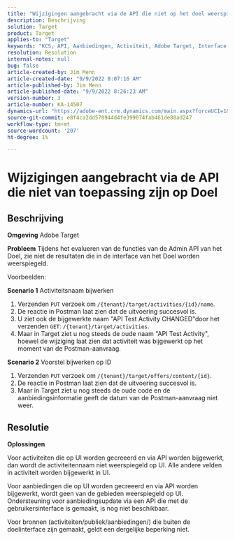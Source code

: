 ```yaml
---
title: "Wijzigingen aangebracht via de API die niet op het doel weerspiegelen"
description: Beschrijving
solution: Target
product: Target
applies-to: "Target"
keywords: "KCS, API, Aanbiedingen, Activiteit, Adobe Target, Interface, Wijzigingen"
resolution: Resolution
internal-notes: null
bug: false
article-created-by: Jim Menn
article-created-date: "9/9/2022 8:07:16 AM"
article-published-by: Jim Menn
article-published-date: "9/9/2022 8:26:23 AM"
version-number: 3
article-number: KA-14507
dynamics-url: "https://adobe-ent.crm.dynamics.com/main.aspx?forceUCI=1&pagetype=entityrecord&etn=knowledgearticle&id=ccc21268-1630-ed11-9db1-0022480866ad"
source-git-commit: e8f4ca2dd578944d4fe399074fab461de88ad247
workflow-type: tm+mt
source-wordcount: '207'
ht-degree: 1%

---
```


# Wijzigingen aangebracht via de API die niet van toepassing zijn op Doel

## Beschrijving


<b>Omgeving</b>
Adobe Target

<b>Probleem</b>
Tijdens het evalueren van de functies van de Admin API van het Doel, zie niet de resultaten die in de interface van het Doel worden weerspiegeld.

Voorbeelden:

<b>Scenario 1</b>
Activiteitsnaam bijwerken

1. Verzenden `PUT` verzoek om `/{tenant}/target/activities/{id}/name`.
2. De reactie in Postman laat zien dat de uitvoering succesvol is.
3. U ziet ook de bijgewerkte naam &quot;API Test Activity CHANGED&quot;door het verzenden `GET`: `/{tenant}/target/activities`.
4. Maar in Target ziet u nog steeds de oude naam &quot;API Test Activity&quot;, hoewel de wijziging laat zien dat activiteit was bijgewerkt op het moment van de Postman-aanvraag.


<b>Scenario 2</b>
Voorstel bijwerken op ID

1. Verzenden `PUT` verzoek om `/{tenant}/target/offers/content/{id}`.
2. De reactie in Postman laat zien dat de uitvoering succesvol is.
3. Maar in Target ziet u nog steeds de oude code en de aanbiedingsinformatie geeft de datum van de Postman-aanvraag niet weer.







## Resolutie


<b>Oplossingen</b>

Voor activiteiten die op UI worden gecreeerd en via API worden bijgewerkt, dan wordt de activiteitennaam niet weerspiegeld op UI. Alle andere velden in activiteit worden bijgewerkt in UI.

Voor aanbiedingen die op UI worden gecreeerd en via API worden bijgewerkt, wordt geen van de gebieden weerspiegeld op UI. Ondersteuning voor aanbiedingsupdate via een API die met de gebruikersinterface is gemaakt, is nog niet beschikbaar.

Voor bronnen (activiteiten/publiek/aanbiedingen/) die buiten de doelinterface zijn gemaakt, geldt een dergelijke beperking niet.


